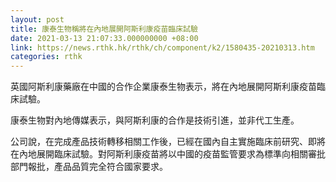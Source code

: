 ```yaml
---
layout: post
title: 康泰生物稱將在內地展開阿斯利康疫苗臨床試驗
date: 2021-03-13 21:07:33.000000000 +08:00
link: https://news.rthk.hk/rthk/ch/component/k2/1580435-20210313.htm
categories: rthk
---
```


英國阿斯利康藥廠在中國的合作企業康泰生物表示，將在內地展開阿斯利康疫苗臨床試驗。

康泰生物對內地傳媒表示，與阿斯利康的合作是技術引進，並非代工生產。

公司說，在完成產品技術轉移相關工作後，已經在國內自主實施臨床前研究、即將在內地展開臨床試驗。對阿斯利康疫苗將以中國的疫苗監管要求為標準向相關審批部門報批，產品品質完全符合國家要求。
